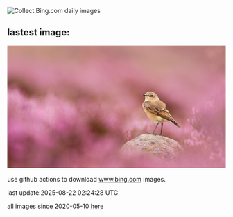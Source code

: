 ![Collect Bing.com daily images](https://github.com/counter2015/bing-daily-images/workflows/Collect%20Bing.com%20daily%20images/badge.svg)
## lastest image:
![](images/img.jpg)

use github actions to download www.bing.com images.

last update:2025-08-22 02:24:28 UTC

all images since 2020-05-10 [here](https://github.com/counter2015/bing-daily-images/tree/master/images) 
